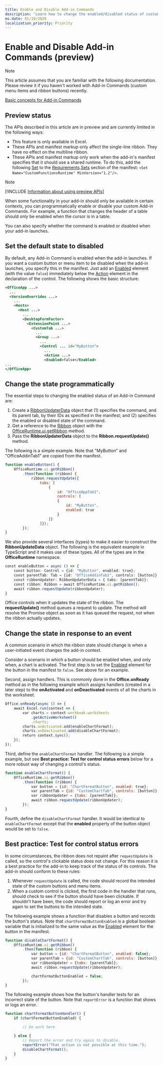 ```yaml
---
title: Enable and Disable Add-in Commands
description: 'Learn how to change the enabled/disabled status of custom ribbon buttons and menu items in your Office Web Add-in.'
ms.date: 01/10/2020
localization_priority: Priority
---
```



# Enable and Disable Add-in Commands (preview)

> [!NOTE]
> This article assumes that you are familiar with the following documentation. Please review it if you haven't worked with Add-in Commands (custom menu items and ribbon buttons) recently.
>
> [Basic concepts for Add-in Commands](add-in-commands.md)

## Preview status

The APIs described in this article are in preview and are currently limited in the following ways:

- This feature is only available in Excel.
- These APIs and manifest markup only affect the single-line ribbon. They have no effect on the multiline ribbon.
- These APIs and manifest markup only work when the add-in's manifest specifies that it should use a shared runtime. To do this, add the following [Set](/office/dev/add-ins/reference/manifest/set) to the [Requirements](/office/dev/add-ins/reference/manifest/requirements).[Sets](/office/dev/add-ins/reference/manifest/sets) section of the manifest: `<Set Name="CustomFunctionsRuntime" MinVersion="1.2"/>`.

> [!NOTE]
> [!INCLUDE [Information about using preview APIs](../includes/using-preview-apis.md)]

When some functionality in your add-in should only be available in certain contexts, you can programmatically enable or disable your custom Add-in Commands. For example, a function that changes the header of a table should only be enabled when the cursor is in a table.

You can also specify whether the command is enabled or disabled when your add-in launches.

## Set the default state to disabled

By default, any Add-in Command is enabled when the add-in launches. If you want a custom button or menu item to be disabled when the add-in launches, you specify this in the manifest. Just add an [Enabled](/office/dev/add-ins/reference/manifest/enabled) element (with the value `false`) immediately below the [Action](/office/dev/add-ins/reference/manifest/action) element in the declaration of the control. The following shows the basic structure:

```xml
<OfficeApp ...> 
  ... 
  <VersionOverrides ...> 
    ... 
    <Hosts> 
      <Host ...> 
        ... 
        <DesktopFormFactor> 
          <ExtensionPoint ...> 
            <CustomTab ...> 
              ... 
              <Group ...> 
                ... 
                <Control ... id="MyButton"> 
                  ... 
                  <Action ...> 
                  <Enabled>false</Enabled> 
... 
</OfficeApp>
```

## Change the state programmatically

The essential steps to changing the enabled status of an Add-in Command are:

1. Create a [RibbonUpdaterData](/javascript/api/office/officeruntime.ribbonupdaterdata) object that (1) specifies the command, and its parent tab, by their IDs as specified in the manifest; and (2) specifies the enabled or disabled state of the command.
2. Get a reference to the [Ribbon](/javascript/api/office/officeruntime.ribbon) object with the [OfficeRuntime.ui.getRibbon](/javascript/api/office/officeruntime.ui.getribbon) method.
3. Pass the **RibbonUpdaterData** object to the **Ribbon.requestUpdate()** method.

The following is a simple example. Note that "MyButton" and "OfficeAddinTab1" are copied from the manifest.

```javascript
function enableButton() {
    OfficeRuntime.ui.getRibbon()
        .then(function (ribbon) { 
            ribbon.requestUpdate({
                tabs: [
                    {
                        id: "OfficeAppTab1", 
                        controls: [
                        {
                            id: "MyButton", 
                            enabled: true
                        }
                    ]}
                ]}); 
        }); 
}
```

We also provide several interfaces (types) to make it easier to construct the **RibbonUpdateData** object. The following is the equivalent example in TypeScript and it makes use of these types. All of the types are in the **OfficeRuntime** namespace.

```typescript
const enableButton = async () => {
    const button: Control = {id: "MyButton", enabled: true};
    const parentTab: Tab = {id: "OfficeAddinTab1", controls: [button]};
    const ribbonUpdater: RibbonUpdaterData = { tabs: [parentTab]};
    const ribbon: Ribbon = await OfficeRuntime.ui.getRibbon();
    await ribbon.requestUpdate(ribbonUpdater);
}
```

Office controls when it updates the state of the ribbon. The **requestUpdate()** method queues a request to update. The method will resolve the Promise object as soon as it has queued the request, not when the ribbon actually updates.

## Change the state in response to an event

A common scenario in which the ribbon state should change is when a user-initiated event changes the add-in context.

Consider a scenario in which a button should be enabled when, and only when, a chart is activated. The first step is to set the [Enabled](/office/dev/add-ins/reference/manifest/enabled) element for the button in the manifest to `false`. See above for an example.

Second, assign handlers. This is commonly done in the **Office.onReady** method as in the following example which assigns handlers (created in a later step) to the **onActivated** and **onDeactivated** events of all the charts in the worksheet.

```javascript
Office.onReady(async () => {
    await Excel.run(context => {
        var charts = context.workbook.worksheets
            .getActiveWorksheet()
            .charts;
        charts.onActivated.add(enableChartFormat);
        charts.onDeactivated.add(disableChartFormat);
        return context.sync();
    });
});
```

Third, define the `enableChartFormat` handler. The following is a simple example, but see **Best practice: Test for control status errors** below for a more robust way of changing a control's status.

```javascript
function enableChartFormat() {
    OfficeRuntime.ui.getRibbon()
        .then(function (ribbon) {
            var button = {id: "ChartFormatButton", enabled: true};
            var parentTab = {id: "CustomChartTab", controls: [button]};
            var ribbonUpdater = {tabs: [parentTab]};
            await ribbon.requestUpdate(ribbonUpdater);
        });
}
```

Fourth, define the `disableChartFormat` handler. It would be identical to `enableChartFormat` except that the **enabled** property of the button object would be set to `false`.

## Best practice: Test for control status errors

In some circumstances, the ribbon does not repaint after `requestUpdate` is called, so the control's clickable status does not change. For this reason it is a best practice for the add-in to keep track of the status of its controls. The add-in should conform to these rules:

1. Whenever `requestUpdate` is called, the code should record the intended state of the custom buttons and menu items.
2. When a custom control is clicked, the first code in the handler that runs, should check to see if the button should have been clickable. If shouldn't have been, the code should report or log an error and try again to set the buttons to the intended state.

The following example shows a function that disables a button and records the button's status. Note that `chartFormatButtonEnabled` is a global boolean variable that is initialized to the same value as the [Enabled](/office/dev/add-ins/reference/manifest/enabled) element for the button in the manifest.

```javascript
function disableChartFormat() {
    OfficeRuntime.ui.getRibbon()
        .then(function (ribbon) {
            var button = {id: "ChartFormatButton", enabled: false};
            var parentTab = {id: "CustomChartTab", controls: [button]};
            var ribbonUpdater = {tabs: [parentTab]};
            await ribbon.requestUpdate(ribbonUpdater);

            chartFormatButtonEnabled = false;
        });
}
```

The following example shows how the button's handler tests for an incorrect state of the button. Note that `reportError` is a function that shows or logs an error.

```javascript
function chartFormatButtonHandler() {
    if (chartFormatButtonEnabled) {

        // Do work here

    } else {
        // Report the error and try again to disable.
        reportError("That action is not possible at this time.");
        disableChartFormat();
    }
}
```
